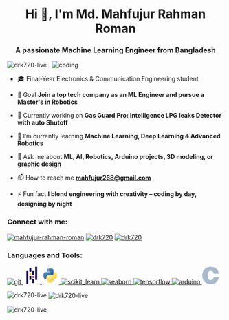 <h1 align="center">Hi 👋, I'm Md. Mahfujur Rahman Roman</h1>
<h3 align="center">A passionate Machine Learning Engineer from Bangladesh</h3>

<img align="right" alt="coding" width="400" src="https://i.pinimg.com/originals/ed/ec/57/edec57b70e496d6310c0ba533909acb2.gif">

<p align="left"> <img src="https://komarev.com/ghpvc/?username=drk720-live&label=Profile%20views&color=0e75b6&style=flat" alt="drk720-live" /> </p>

- 🎓 Final-Year Electronics & Communication Engineering student

- 🎯 Goal **Join a top tech company as an ML Engineer and pursue a Master's in Robotics**

- 🔭 Currently working on **Gas Guard Pro: Intelligence LPG leaks Detector with auto Shutoff**

- 🌱 I’m currently learning **Machine Learning, Deep Learning & Advanced Robotics**

- 💬 Ask me about **ML, AI, Robotics, Arduino projects, 3D modeling, or graphic design**

- 📫 How to reach me **mahfujur268@gmail.com**

- ⚡ Fun fact **I blend engineering with creativity – coding by day, designing by night**

<h3 align="left">Connect with me:</h3>
<p align="left">
<a href="https://linkedin.com/in/mahfujur-rahman-roman" target="blank"><img align="center" src="https://raw.githubusercontent.com/rahuldkjain/github-profile-readme-generator/master/src/images/icons/Social/linked-in-alt.svg" alt="mahfujur-rahman-roman" height="30" width="40" /></a>
<a href="https://kaggle.com/drk720" target="blank"><img align="center" src="https://raw.githubusercontent.com/rahuldkjain/github-profile-readme-generator/master/src/images/icons/Social/kaggle.svg" alt="drk720" height="30" width="40" /></a>
<a href="https://www.behance.net/drk720" target="blank"><img align="center" src="https://raw.githubusercontent.com/rahuldkjain/github-profile-readme-generator/master/src/images/icons/Social/behance.svg" alt="drk720" height="30" width="40" /></a>
</p>

<h3 align="left">Languages and Tools:</h3>
<p align="left">  <a href="https://git-scm.com/" target="_blank" rel="noreferrer"> <img src="https://www.vectorlogo.zone/logos/git-scm/git-scm-icon.svg" alt="git" width="40" height="40"/> </a> <a href="https://pandas.pydata.org/" target="_blank" rel="noreferrer"> <img src="https://raw.githubusercontent.com/devicons/devicon/2ae2a900d2f041da66e950e4d48052658d850630/icons/pandas/pandas-original.svg" alt="pandas" width="40" height="40"/> </a> <!-- <a href="https://postman.com" target="_blank" rel="noreferrer"> <img src="https://www.vectorlogo.zone/logos/getpostman/getpostman-icon.svg" alt="postman" width="40" height="40"/> </a> --> <a href="https://www.python.org" target="_blank" rel="noreferrer"> <img src="https://raw.githubusercontent.com/devicons/devicon/master/icons/python/python-original.svg" alt="python" width="40" height="40"/> </a> <a href="https://scikit-learn.org/" target="_blank" rel="noreferrer"> <img src="https://upload.wikimedia.org/wikipedia/commons/0/05/Scikit_learn_logo_small.svg" alt="scikit_learn" width="40" height="40"/> </a> <a href="https://seaborn.pydata.org/" target="_blank" rel="noreferrer"> <img src="https://seaborn.pydata.org/_images/logo-mark-lightbg.svg" alt="seaborn" width="40" height="40"/> </a> <a href="https://www.tensorflow.org" target="_blank" rel="noreferrer"> <img src="https://www.vectorlogo.zone/logos/tensorflow/tensorflow-icon.svg" alt="tensorflow" width="40" height="40"/> </a> <a href="https://www.arduino.cc/" target="_blank" rel="noreferrer"> <img src="https://cdn.worldvectorlogo.com/logos/arduino-1.svg" alt="arduino" width="40" height="40"/> </a> <a href="https://www.cprogramming.com/" target="_blank" rel="noreferrer"> <img src="https://raw.githubusercontent.com/devicons/devicon/master/icons/c/c-original.svg" alt="c" width="40" height="40"/> </a> </p>

<p><img align="left" src="https://github-readme-stats.vercel.app/api/top-langs?username=drk720-live&show_icons=true&locale=en&layout=compact" alt="drk720-live" /></p>

<p>&nbsp;<img align="center" src="https://github-readme-stats.vercel.app/api?username=drk720-live&show_icons=true&locale=en" alt="drk720-live" /></p>

<p><img align="center" src="https://github-readme-streak-stats.herokuapp.com/?user=drk720-live&" alt="drk720-live" /></p>
